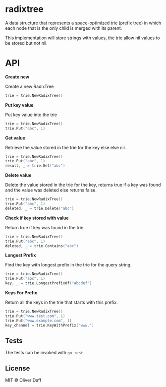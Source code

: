 # radixtree

A data structure that represents a space-optimized trie
(prefix tree) in which each node that is the only child is merged with its parent.

This implementation will store strings with values, the trie allow nil values to be stored but not nil.

# API

__Create new__

Create a new RadixTree

```go
trie = trie.NewRadixTree()
```

__Put key value__

Put key value into the trie

```go
trie = trie.NewRadixTree()
trie.Put("abc", 1)
```

__Get value__

Retrieve the value stored in the trie for the key else else nil.

```go
trie = trie.NewRadixTree()
trie.Put("abc", 1)
result, _ = trie.Get("abc")
```

__Delete value__

Delete the value stored in the trie for the key, returns true
if a key was found and the value was deleted else returns false.

```go
trie = trie.NewRadixTree()
trie.Put("abc", 1)
deleted, _ = trie.Delete("abc")
```

__Check if key stored with value__

Return true if key was found in the trie.

```go
trie = trie.NewRadixTree()
trie.Put("abc", 1)
deleted, _ = trie.Contains("abc")
```

__Longest Prefix__

Find the key with longest prefix in the trie for the query string.

```go
trie = trie.NewRadixTree()
trie.Put("abc", 1)
key, _ = trie.LongestPrefixOf("abcdef")
```

__Keys For Prefix__

Return all the keys in the trie that starts with this prefix.

```go
trie = trie.NewRadixTree()
trie.Put("www.test.com", 1)
trie.Put("www.example.com", 1)
key_channel = trie.KeyWithPrefix("www.")
```




## Tests
The tests can be invoked with `go test`

## License
MIT © Oliver Daff